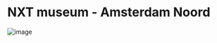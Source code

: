 # NXT museum - Amsterdam Noord
![image](https://github.com/ChrisvanHvA/weekly_nerds/assets/90341211/045b7184-5df6-4204-991a-ad953a4c242b)
